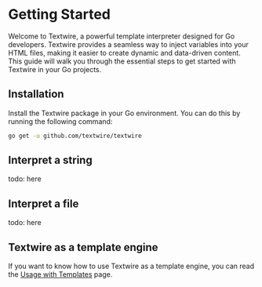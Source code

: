 # Getting Started

Welcome to Textwire, a powerful template interpreter designed for Go developers. Textwire provides a seamless way to inject variables into your HTML files, making it easier to create dynamic and data-driven content. This guide will walk you through the essential steps to get started with Textwire in your Go projects.

## Installation

Install the Textwire package in your Go environment. You can do this by running the following command:

```bash
go get -u github.com/textwire/textwire
```

## Interpret a string

todo: here

## Interpret a file

todo: here

## Textwire as a template engine

If you want to know how to use Textwire as a template engine, you can read the [Usage with Templates](/1.x/usage-with-templates) page.